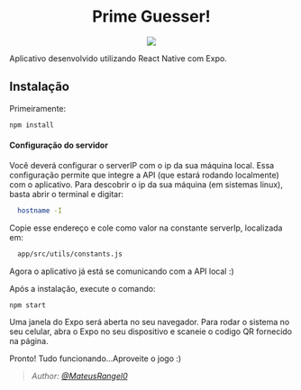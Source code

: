 <h1 align="center">Prime Guesser!</h1>
<p align="center">
  <a aria-label="Versão do Expo" href="https://www.npmjs.com/package/expo-cli/v/4.0.3">
    <img src="https://img.shields.io/badge/expo--CLI-4.0.3-informational?logo=expo"></img>
   </a
 </p>

Aplicativo desenvolvido utilizando React Native com Expo.

## Instalação

Primeiramente:

```bash
npm install

```

<h4> Configuração do servidor </h4>

Você deverá configurar o serverIP com o ip da sua máquina local. Essa configuração permite que integre a API (que estará
rodando localmente) com o aplicativo. Para descobrir o ip da sua máquina (em sistemas linux), basta abrir o terminal e digitar:

```bash
  hostname -I
```

Copie esse endereço e cole como valor na constante serverIp, localizada em:

```bash
  app/src/utils/constants.js
```

Agora o aplicativo já está se comunicando com a API local :)

Após a instalação, execute o comando:

```bash
npm start

```

Uma janela do Expo será aberta no seu navegador. Para rodar o sistema no seu celular, abra o Expo no seu dispositivo e
scaneie o codigo QR fornecido na página.

Pronto! Tudo funcionando...Aproveite o jogo :)

> _Author: [@MateusRangel0](https://github.com/MateusRangel0)_
